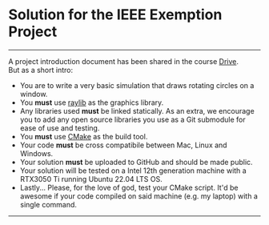 # Solution for the IEEE Exemption Project
***

A project introduction document has been shared in the course [Drive](https://drive.google.com/drive/folders/1bkdGh66wUN9iAxy9qGR9SsCGe29M1SYV?usp=sharing).  
But as a short intro:  
* You are to write a very basic simulation that draws rotating circles on a window.
* You **must** use [raylib](https://drive.google.com/drive/folders/1bkdGh66wUN9iAxy9qGR9SsCGe29M1SYV?usp=sharing) as the graphics library.
* Any libraries used **must** be linked statically. As an extra, we encourage you to add any open source libraries you use as a Git submodule for ease of use and testing. 
* You **must** use [CMake](https://cmake.org/) as the build tool.
* Your code **must** be cross compatibile between Mac, Linux and Windows.
* Your solution **must** be uploaded to GitHub and should be made public.
* Your solution will be tested on a Intel 12th generation machine with a RTX3050 Ti running Ubuntu 22.04 LTS OS.
* Lastly... Please, for the love of god, test your CMake script. It'd be awesome if your code compiled on said machine (e.g. my laptop) with a single command.

***


